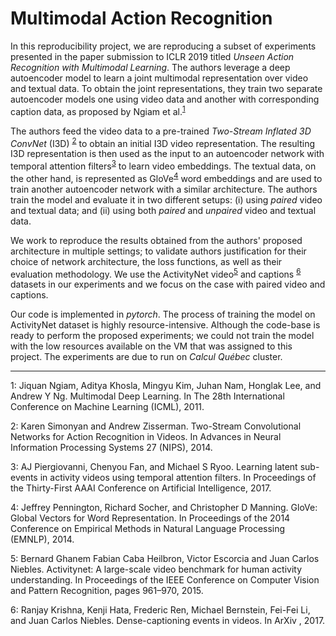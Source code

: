 # Multimodal Action Recognition

In this reproducibility project, we are reproducing a subset of experiments presented in the paper submission to ICLR 2019 titled _Unseen Action Recognition with Multimodal Learning_. The authors leverage a deep autoencoder model to learn a joint multimodal representation over video and textual data. To obtain the joint representations, they train two separate autoencoder models one using video data and another with corresponding caption data, as proposed by Ngiam et al.<sup>[1](#myfootnote1)</sup>


The authors feed the video data to a pre-trained _Two-Stream Inflated 3D ConvNet_ (I3D) <sup>[2](#myfootnote2)</sup> to obtain an initial I3D video representation. The resulting I3D representation is then used as the input to an autoencoder network with temporal attention filters<sup>[3](#myfootnote3)</sup> to learn video embeddings. The textual data, on the other hand, is represented as GloVe<sup>[4](#myfootnote4)</sup>  word embeddings and are used to train another autoencoder network with a similar architecture. The authors train the model and evaluate it in two different setups: (i) using _paired_ video and textual data; and (ii) using both _paired_ and _unpaired_ video and textual data.

We work to reproduce the results obtained from the authors' proposed architecture in multiple settings; to validate authors justification for their choice of network architecture, the loss functions, as well as their evaluation methodology. We use the ActivityNet video<sup>[5](#myfootnote5)</sup> and captions <sup>[6](#myfootnote6)</sup> datasets in our experiments and we focus on the case with paired video and captions. 

Our code is implemented in _pytorch_. The process of training the model on ActivityNet dataset is highly resource-intensive. Although the code-base is ready to perform the proposed experiments; we could not train the model with the low resources available on the VM that was assigned to this project. The experiments are due to run on _Calcul Québec_ cluster.

---

<a name="myfootnote1">1</a>:  Jiquan Ngiam, Aditya Khosla, Mingyu Kim, Juhan Nam, Honglak Lee, and Andrew Y Ng. Multimodal Deep Learning. In The 28th International Conference on Machine Learning (ICML), 2011.

<a name="myfootnote2">2</a>: Karen Simonyan and Andrew Zisserman. Two-Stream Convolutional Networks for Action Recognition in Videos. In Advances in Neural Information Processing Systems 27 (NIPS), 2014.

<a name="myfootnote3">3</a>:  AJ Piergiovanni, Chenyou Fan, and Michael S Ryoo. Learning latent sub-events in activity videos using temporal attention filters. In Proceedings of the Thirty-First AAAI Conference on Artificial Intelligence, 2017.

<a name="myfootnote4">4</a>: Jeffrey Pennington, Richard Socher, and Christopher D Manning. GloVe: Global Vectors for Word Representation. In Proceedings of the 2014 Conference on Empirical Methods in Natural Language Processing (EMNLP), 2014.

<a name="myfootnote5">5</a>: Bernard Ghanem Fabian Caba Heilbron, Victor Escorcia and Juan Carlos Niebles. Activitynet: A large-scale video benchmark for human activity understanding. In Proceedings of the IEEE Conference on Computer Vision and Pattern Recognition, pages 961–970, 2015.

<a name="myfootnote6">6</a>: Ranjay Krishna, Kenji Hata, Frederic Ren, Michael Bernstein, Fei-Fei Li, and Juan Carlos Niebles. Dense-captioning events in videos. In ArXiv , 2017.

